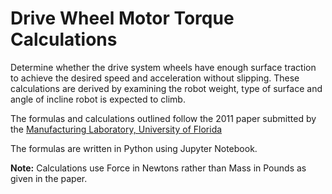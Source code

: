 # Drive Wheel Motor Torque Calculations
Determine whether the drive system wheels have enough surface traction to achieve the desired speed and acceleration without slipping. These calculations are derived by examining the robot weight, type of surface and angle of incline robot is expected to climb.

The formulas and calculations outlined follow the 2011 paper submitted by the [Manufacturing Laboratory, University of Florida](https://mae.ufl.edu/designlab/motors/EML2322L%20Drive%20Wheel%20Motor%20Torque%20Calculations.pdf)

The formulas are written in Python using Jupyter Notebook.

**Note:** Calculations use Force in Newtons rather than Mass in Pounds as given in the paper.
